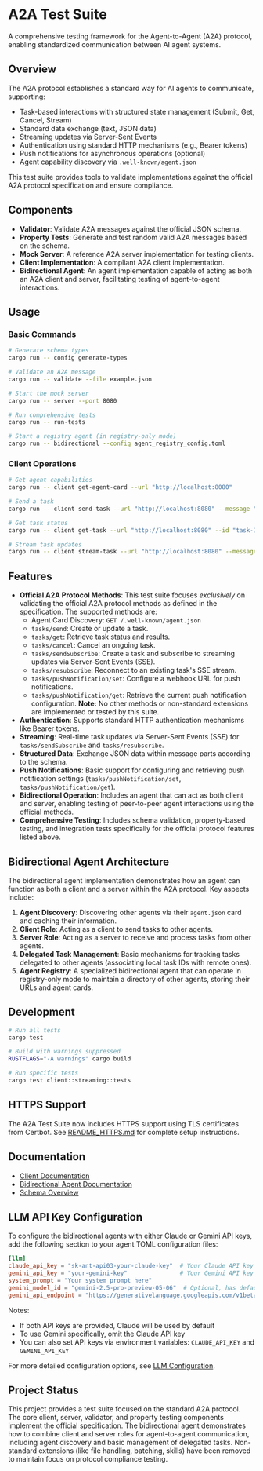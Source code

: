# A2A Test Suite

A comprehensive testing framework for the Agent-to-Agent (A2A) protocol, enabling standardized communication between AI agent systems.

## Overview

The A2A protocol establishes a standard way for AI agents to communicate, supporting:

- Task-based interactions with structured state management (Submit, Get, Cancel, Stream)
- Standard data exchange (text, JSON data)
- Streaming updates via Server-Sent Events
- Authentication using standard HTTP mechanisms (e.g., Bearer tokens)
- Push notifications for asynchronous operations (optional)
- Agent capability discovery via `.well-known/agent.json`

This test suite provides tools to validate implementations against the official A2A protocol specification and ensure compliance.

## Components

- **Validator**: Validate A2A messages against the official JSON schema.
- **Property Tests**: Generate and test random valid A2A messages based on the schema.
- **Mock Server**: A reference A2A server implementation for testing clients.
- **Client Implementation**: A compliant A2A client implementation.
- **Bidirectional Agent**: An agent implementation capable of acting as both an A2A client and server, facilitating testing of agent-to-agent interactions.

## Usage

### Basic Commands

```bash
# Generate schema types
cargo run -- config generate-types

# Validate an A2A message
cargo run -- validate --file example.json

# Start the mock server
cargo run -- server --port 8080

# Run comprehensive tests
cargo run -- run-tests

# Start a registry agent (in registry-only mode)
cargo run -- bidirectional --config agent_registry_config.toml
```

### Client Operations

```bash
# Get agent capabilities
cargo run -- client get-agent-card --url "http://localhost:8080"

# Send a task
cargo run -- client send-task --url "http://localhost:8080" --message "Hello, agent!"

# Get task status
cargo run -- client get-task --url "http://localhost:8080" --id "task-123"

# Stream task updates
cargo run -- client stream-task --url "http://localhost:8080" --message "Stream updates"
```

## Features

- **Official A2A Protocol Methods**: This test suite focuses *exclusively* on validating the official A2A protocol methods as defined in the specification. The supported methods are:
    - Agent Card Discovery: `GET /.well-known/agent.json`
    - `tasks/send`: Create or update a task.
    - `tasks/get`: Retrieve task status and results.
    - `tasks/cancel`: Cancel an ongoing task.
    - `tasks/sendSubscribe`: Create a task and subscribe to streaming updates via Server-Sent Events (SSE).
    - `tasks/resubscribe`: Reconnect to an existing task's SSE stream.
    - `tasks/pushNotification/set`: Configure a webhook URL for push notifications.
    - `tasks/pushNotification/get`: Retrieve the current push notification configuration.
    **Note:** No other methods or non-standard extensions are implemented or tested by this suite.
- **Authentication**: Supports standard HTTP authentication mechanisms like Bearer tokens.
- **Streaming**: Real-time task updates via Server-Sent Events (SSE) for `tasks/sendSubscribe` and `tasks/resubscribe`.
- **Structured Data**: Exchange JSON data within message parts according to the schema.
- **Push Notifications**: Basic support for configuring and retrieving push notification settings (`tasks/pushNotification/set`, `tasks/pushNotification/get`).
- **Bidirectional Operation**: Includes an agent that can act as both client and server, enabling testing of peer-to-peer agent interactions using the official methods.
- **Comprehensive Testing**: Includes schema validation, property-based testing, and integration tests specifically for the official protocol features listed above.

## Bidirectional Agent Architecture

The bidirectional agent implementation demonstrates how an agent can function as both a client and a server within the A2A protocol. Key aspects include:

1.  **Agent Discovery**: Discovering other agents via their `agent.json` card and caching their information.
2.  **Client Role**: Acting as a client to send tasks to other agents.
3.  **Server Role**: Acting as a server to receive and process tasks from other agents.
4.  **Delegated Task Management**: Basic mechanisms for tracking tasks delegated to other agents (associating local task IDs with remote ones).
5.  **Agent Registry**: A specialized bidirectional agent that can operate in registry-only mode to maintain a directory of other agents, storing their URLs and agent cards.

## Development

```bash
# Run all tests
cargo test

# Build with warnings suppressed
RUSTFLAGS="-A warnings" cargo build

# Run specific tests
cargo test client::streaming::tests
```

## HTTPS Support

The A2A Test Suite now includes HTTPS support using TLS certificates from Certbot. 
See [README_HTTPS.md](README_HTTPS.md) for complete setup instructions.

## Documentation

- [Client Documentation](src/client/README.md)
- [Bidirectional Agent Documentation](src/bidirectional/README.md)
- [Schema Overview](docs/schema_overview.md)

## LLM API Key Configuration

To configure the bidirectional agents with either Claude or Gemini API keys, add the following section to your agent TOML configuration files:

```toml
[llm]
claude_api_key = "sk-ant-api03-your-claude-key"  # Your Claude API key
gemini_api_key = "your-gemini-key"               # Your Gemini API key
system_prompt = "Your system prompt here"
gemini_model_id = "gemini-2.5-pro-preview-05-06"  # Optional, has default
gemini_api_endpoint = "https://generativelanguage.googleapis.com/v1beta/models"  # Optional, has default
```

Notes:
- If both API keys are provided, Claude will be used by default
- To use Gemini specifically, omit the Claude API key
- You can also set API keys via environment variables: `CLAUDE_API_KEY` and `GEMINI_API_KEY`

For more detailed configuration options, see [LLM Configuration](docs/llm_configuration.md).

## Project Status

This project provides a test suite focused on the standard A2A protocol. The core client, server, validator, and property testing components implement the official specification. The bidirectional agent demonstrates how to combine client and server roles for agent-to-agent communication, including agent discovery and basic management of delegated tasks. Non-standard extensions (like file handling, batching, skills) have been removed to maintain focus on protocol compliance testing.
